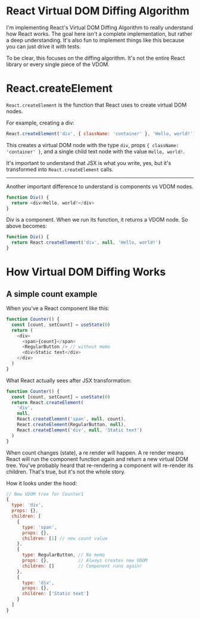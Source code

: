 # React Virtual DOM Diffing Algorithm

I'm implementing React's Virtual DOM Diffing Algorithm to really understand how React works. The goal here isn't a complete implementation, but rather a deep understanding. It's also fun to implement things like this because you can just drive it with tests.

To be clear, this focuses on the diffing algorithm. It's not the entire React library or every single piece of the VDOM.

# React.createElement

`React.createElement` is the function that React uses to create virtual DOM nodes.

For example, creating a div:

```js
React.createElement('div', { className: 'container' }, 'Hello, world!')
```

This creates a virtual DOM node with the type `div`, props `{ className: 'container' }`, and a single child text node with the value `Hello, world!`.

It's important to understand that JSX is what you write, yes, but it's transformed into `React.createElement` calls.

---

Another important difference to understand is components vs VDOM nodes.

```js
function Div() {
  return <div>Hello, world!</div>
}
```

Div is a component. When we run its function, it returns a VDOM node. So above becomes:

```js
function Div() {
  return React.createElement('div', null, 'Hello, world!')
}
```

# How Virtual DOM Diffing Works

## A simple count example

When you've a React component like this:

```js
function Counter() {
  const [count, setCount] = useState(0)
  return (
    <div>
      <span>{count}</span>
      <RegularButton /> // without memo
      <div>Static text</div>
    </div>
  )
}
```

What React actually sees after JSX transformation:

```js
function Counter() {
  const [count, setCount] = useState(0)
  return React.createElement(
    'div',
    null,
    React.createElement('span', null, count),
    React.createElement(RegularButton, null),
    React.createElement('div', null, 'Static text')
  )
}
```

When count changes (state), a re render will happen. A re render means React will run the component function again and return a new virtual DOM tree. You've probably heard that re-rendering a component will re-render its children. That's true, but it's not the whole story.

How it looks under the hood:

```js
// New VDOM tree for Counter1
{
  type: 'div',
  props: {},
  children: [
    {
      type: 'span',
      props: {},
      children: [1] // new count value
    },
    {
      type: RegularButton, // No memo
      props: {},           // Always creates new VDOM
      children: []         // Component runs again!
    },
    {
      type: 'div',
      props: {},
      children: ['Static text']
    }
  ]
}
```

